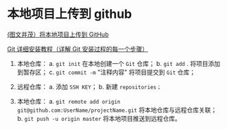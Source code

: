 # 本地项目上传到 github

[(图文并茂）将本地项目上传到 GitHub](https://segmentfault.com/a/1190000022272311)

[Git 详细安装教程（详解 Git 安装过程的每一个步骤）](https://blog.csdn.net/mukes/article/details/115693833)

1. 本地仓库：
   a. `git init` 在本地创建一个 `Git` 仓库；
   b. `git add` . 将项目添加到暂存区；
   c. `git commit -m` "注释内容" 将项目提交到 `Git` 仓库；

2. 远程仓库：
   a. 添加 `SSH KEY`；
   b. 新建 `repositories；`

3. 本地仓库：
   a. `git remote add origin git@github.com:UserName/projectName.git` 将本地仓库与远程仓库关联；
   b. `git push -u origin master` 将本地项目推送到远程仓库。
